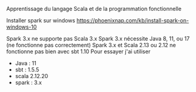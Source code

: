 Apprentissage du langage Scala et de la programmation fonctionnelle

Installer spark sur windows
https://phoenixnap.com/kb/install-spark-on-windows-10

Spark 3.x ne supporte pas Scala 3.x
Spark 3.x nécessite Java 8, 11, ou 17 (ne fonctionne pas correctement)
Spark 3.x et Scala 2.13 ou 2.12 ne fonctionne pas bien avec sbt 1.10
Pour essayer j'ai utiliser
- Java : 11
- sbt : 1.5.5
- scala 2.12.20
- spark : 3.x

